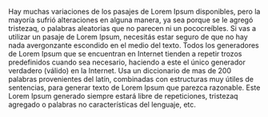 Hay muchas variaciones de los pasajes de Lorem Ipsum disponibles, pero la mayoría sufrió 
alteraciones en alguna manera, ya sea porque se le agregó tristezaq, o palabras aleatorias que no parecen ni un pococreíbles. 
Si vas a utilizar un pasaje de Lorem Ipsum, necesitás estar seguro de que no hay nada avergonzante escondido en el medio del texto. 
Todos los generadores de Lorem Ipsum que se encuentran en Internet tienden a repetir trozos predefinidos cuando sea necesario, haciendo a este el único generador verdadero (válido) en la Internet. 
Usa un diccionario de mas de 200 palabras provenientes del latín, combinadas con estructuras muy 
útiles de sentencias, para generar texto de Lorem Ipsum que parezca razonable. Este Lorem Ipsum 
generado siempre estará libre de repeticiones, tristezaq agregado o palabras no características del lenguaje, etc.